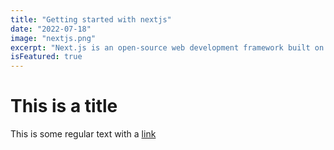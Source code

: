 ```yaml
---
title: "Getting started with nextjs"
date: "2022-07-18"
image: "nextjs.png"
excerpt: "Next.js is an open-source web development framework built on top of Node.js enabling React-based web applications functionalities such as server-side"
isFeatured: true
---
```


# This is a title

This is some regular text with a [link](https://google.com)
